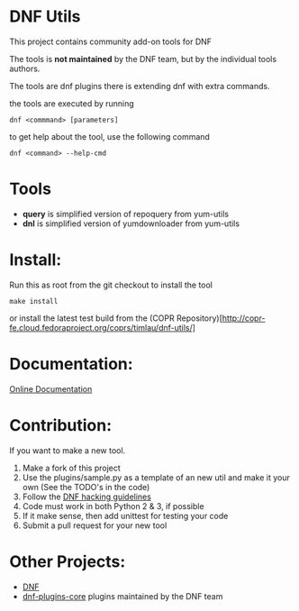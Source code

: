 
DNF Utils
==========

This project contains community add-on tools for DNF

The tools is **not maintained** by the DNF team, but by the individual tools authors.

The tools are dnf plugins there is extending dnf with extra commands.

the tools are executed by running

```
dnf <commmand> [parameters]
```

to get help about the tool, use the following command

```
dnf <command> --help-cmd
```

Tools
======

* **query** is simplified version of repoquery from yum-utils
* **dnl** is simplified version of yumdownloader from yum-utils

Install:
==========

Run this as root from the git checkout to install the tool

```
make install
```

or install the latest test build from the (COPR Repository)[http://copr-fe.cloud.fedoraproject.org/coprs/timlau/dnf-utils/]



Documentation:
===============
[Online Documentation](http://dnf-utils.readthedocs.org/en/latest/index.html)


Contribution:
==============

If you want to make a new tool.

1. Make a fork of this project
2. Use the plugins/sample.py as a template of an new util and make it your own (See the TODO's in the code)
3. Follow the [DNF hacking guidelines](https://github.com/akozumpl/dnf/wiki/Hacking)
4. Code must work in both Python 2 & 3, if possible
5. If it make sense, then add unittest for testing your code
6. Submit a pull request for your new tool


Other Projects:
================
* [DNF](https://github.com/akozumpl/dnf)
* [dnf-plugins-core](https://github.com/akozumpl/dnf-plugins-core) plugins maintained by the DNF team











